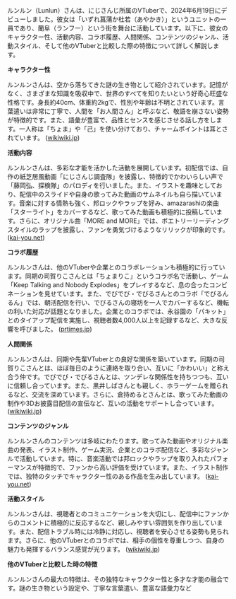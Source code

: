 ルンルン（Lunlun）さんは、にじさんじ所属のVTuberで、2024年6月19日にデビューしました。彼女は「いずれ菖蒲か杜若（あやかき）」というユニットの一員であり、蘭阜（ランフー）という街を舞台に活動しています。以下に、彼女のキャラクター性、活動内容、コラボ履歴、人間関係、コンテンツのジャンル、活動スタイル、そして他のVTuberと比較した際の特徴について詳しく解説します。

**キャラクター性**

ルンルンさんは、空から落ちてきた謎の生き物として紹介されています。記憶がなく、さまざまな知識を吸収中で、世界のすべてを知りたいという好奇心旺盛な性格です。身長約40cm、体重約2kgで、性別や年齢は不明とされています。言葉遣いは非常に丁寧で、人間を「お人間さん」と呼ぶなど、敬語を崩さない姿勢が特徴的です。また、語彙が豊富で、品性とセンスを感じさせる話し方をします。一人称は「ちょま」や「己」を使い分けており、チャームポイントは耳とされています。 ([wikiwiki.jp](https://wikiwiki.jp/nijisanji/%E3%83%AB%E3%83%B3%E3%83%AB%E3%83%B3?utm_source=openai))

**活動内容**

ルンルンさんは、多彩な才能を活かした活動を展開しています。初配信では、自作の紙芝居風動画「にじさんじ調査隊」を披露し、特徴的でかわいらしい声で「藤岡弘、探検隊」のパロディを行いました。また、イラストを趣味としており、配信中のスライドや自身の歌ってみた動画のサムネイルも自ら描いています。音楽に対する情熱も強く、邦ロックやラップを好み、amazarashiの楽曲「スターライト」をカバーするなど、歌ってみた動画も積極的に投稿しています。さらに、オリジナル曲「MORE and MORE」では、ポエトリーリーディングスタイルのラップを披露し、ファンを勇気づけるようなリリックが印象的です。 ([kai-you.net](https://kai-you.net/article/89919?utm_source=openai))

**コラボ履歴**

ルンルンさんは、他のVTuberや企業とのコラボレーションも積極的に行っています。同期の司賀りこさんとは「ちょまりこ」というコラボ名で活動し、ゲーム「Keep Talking and Nobody Explodes」をプレイするなど、息の合ったコンビネーションを見せています。また、でびでび・でびるさんとのコラボ「でびるんるん」では、朝活配信を行い、でびるさんの寝坊を一人でカバーするなど、機転の利いた対応が話題となりました。企業とのコラボでは、永谷園の「パキット」とのタイアップ配信を実施し、視聴者数4,000人以上を記録するなど、大きな反響を呼びました。 ([prtimes.jp](https://prtimes.jp/main/html/rd/p/000000434.000020257.html?utm_source=openai))

**人間関係**

ルンルンさんは、同期や先輩VTuberとの良好な関係を築いています。同期の司賀りこさんとは、ほぼ毎日のように連絡を取り合い、互いに「かわいい」と称え合う仲です。でびでび・でびるさんとは、ツンデレな関係性を持ちつつも、互いに信頼し合っています。また、黒井しばさんとも親しく、ホラーゲームを贈られるなど、交流を深めています。さらに、倉持めるとさんとは、歌ってみた動画の制作や3Dお披露目配信の宣伝など、互いの活動をサポートし合っています。 ([wikiwiki.jp](https://wikiwiki.jp/nijisanji/%E3%83%AB%E3%83%B3%E3%83%AB%E3%83%B3/%E8%A9%B3%E3%81%97%E3%81%8F%E7%9F%A5%E3%82%8A%E3%81%9F%E3%81%84?utm_source=openai))

**コンテンツのジャンル**

ルンルンさんのコンテンツは多岐にわたります。歌ってみた動画やオリジナル楽曲の発表、イラスト制作、ゲーム実況、企業とのコラボ配信など、多彩なジャンルで活動しています。特に、音楽活動では邦ロックやラップを取り入れたパフォーマンスが特徴的で、ファンから高い評価を受けています。また、イラスト制作では、独特のタッチでキャラクター性のある作品を生み出しています。 ([kai-you.net](https://kai-you.net/article/89919?utm_source=openai))

**活動スタイル**

ルンルンさんは、視聴者とのコミュニケーションを大切にし、配信中にファンからのコメントに積極的に反応するなど、親しみやすい雰囲気を作り出しています。また、配信トラブル時には冷静に対応し、視聴者を安心させる姿勢も見られます。さらに、他のVTuberとのコラボでは、相手の個性を尊重しつつ、自身の魅力も発揮するバランス感覚が光ります。 ([wikiwiki.jp](https://wikiwiki.jp/nijisanji/%E3%83%AB%E3%83%B3%E3%83%AB%E3%83%B3/%E8%A9%B3%E3%81%97%E3%81%8F%E7%9F%A5%E3%82%8A%E3%81%9F%E3%81%84?utm_source=openai))

**他のVTuberと比較した時の特徴**

ルンルンさんの最大の特徴は、その独特なキャラクター性と多才な才能の融合です。謎の生き物という設定や、丁寧な言葉遣い、豊富な語彙力など 